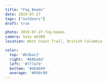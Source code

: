```yaml
---
title: "Fog Beams"
date: 2019-07-27
tags: ["outdoors"]
draft: true

photo: 2019-07-27-fog-beams
camera: Sony α6300
location: West Coast Trail, British Columbia

color:
  top: '#b3bac2'
  right: '#686a6d'
  left: '#777a7d'
  bottom: '#464849'
  average: '#898c90'
---
```

